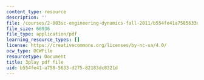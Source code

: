 ```yaml
---
content_type: resource
description: ''
file: /courses/2-003sc-engineering-dynamics-fall-2011/b554fe41a7585633d27582183dc8321d_cecD1w3-SD0.pdf
file_size: 66936
file_type: application/pdf
learning_resource_types: []
license: https://creativecommons.org/licenses/by-nc-sa/4.0/
ocw_type: OCWFile
resourcetype: Document
title: 3play pdf file
uid: b554fe41-a758-5633-d275-82183dc8321d
---
```

